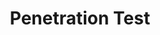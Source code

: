 ---
title: Penetration Test
layout: category
permalink: /categories/pentest/
taxonomy: "Penetration Test"
author_profile: true
---